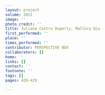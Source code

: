 ```yaml
---
layout: project
volume: 2021
image: ''
photo_credit: ''
title: Juliana Castro Duperly, Mallory Qiu
first_performed: ''
place: ''
times_performed: ''
contributor: PERSPECTIVE BOX
collaborators: []
home: ''
links: []
contact: ''
footnote: ''
tags: []
pages: 428-429

---
```




